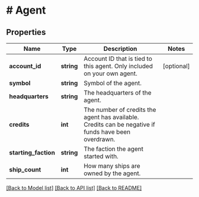 # # Agent

## Properties

Name | Type | Description | Notes
------------ | ------------- | ------------- | -------------
**account_id** | **string** | Account ID that is tied to this agent. Only included on your own agent. | [optional]
**symbol** | **string** | Symbol of the agent. |
**headquarters** | **string** | The headquarters of the agent. |
**credits** | **int** | The number of credits the agent has available. Credits can be negative if funds have been overdrawn. |
**starting_faction** | **string** | The faction the agent started with. |
**ship_count** | **int** | How many ships are owned by the agent. |

[[Back to Model list]](../../README.md#models) [[Back to API list]](../../README.md#endpoints) [[Back to README]](../../README.md)
